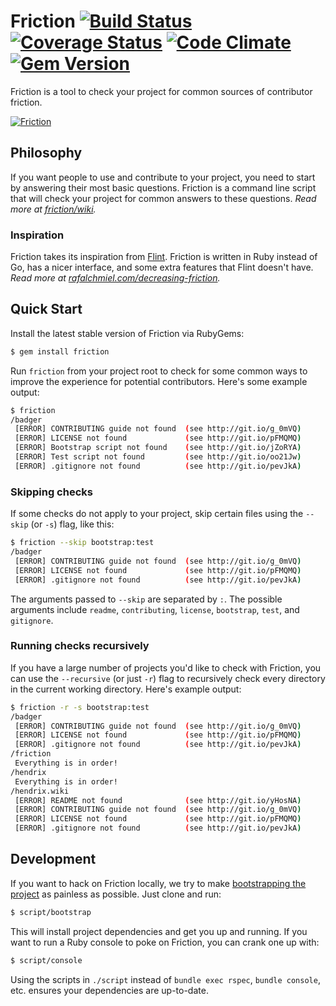# Friction [![Build Status](https://travis-ci.org/rafalchmiel/friction.png?branch=master)](https://travis-ci.org/rafalchmiel/friction) [![Coverage Status](https://coveralls.io/repos/rafalchmiel/friction/badge.png?branch=master)](https://coveralls.io/r/rafalchmiel/friction?branch=master) [![Code Climate](https://codeclimate.com/github/rafalchmiel/friction.png)](https://codeclimate.com/github/rafalchmiel/friction) [![Gem Version](https://badge.fury.io/rb/friction.png)](https://rubygems.org/gems/friction)
Friction is a tool to check your project for common sources of contributor friction.

[![Friction](https://raw.github.com/rafalchmiel/friction/gh-pages/example.gif)](https://github.com/rafalchmiel/friction)

## Philosophy
If you want people to use and contribute to your project, you need to start by answering their most basic questions. Friction is a command line script that will check your project for common answers to these questions. *Read more at [friction/wiki](https://github.com/rafalchmiel/friction/wiki).*

### Inspiration
Friction takes its inspiration from [Flint](https://github.com/pengwynn/flint). Friction is written in Ruby instead of Go, has a nicer interface, and some extra features that Flint doesn't have. *Read more at [rafalchmiel.com/decreasing-friction](http://rafalchmiel.com/decreasing-friction/).*

## Quick Start
Install the latest stable version of Friction via RubyGems:

```bash
$ gem install friction
```

Run `friction` from your project root to check for some common ways to improve the experience for potential contributors. Here's some example output:

```bash
$ friction
/badger
 [ERROR] CONTRIBUTING guide not found  (see http://git.io/g_0mVQ)
 [ERROR] LICENSE not found             (see http://git.io/pFMQMQ)
 [ERROR] Bootstrap script not found    (see http://git.io/jZoRYA)
 [ERROR] Test script not found         (see http://git.io/oo21Jw)
 [ERROR] .gitignore not found          (see http://git.io/pevJkA)
```

### Skipping checks
If some checks do not apply to your project, skip certain files using the `--skip` (or `-s`) flag, like this:

```bash
$ friction --skip bootstrap:test
/badger
 [ERROR] CONTRIBUTING guide not found  (see http://git.io/g_0mVQ)
 [ERROR] LICENSE not found             (see http://git.io/pFMQMQ)
 [ERROR] .gitignore not found          (see http://git.io/pevJkA)
```

The arguments passed to `--skip` are separated by `:`. The possible arguments include `readme`, `contributing`, `license`, `bootstrap`, `test`, and `gitignore`.

### Running checks recursively
If you have a large number of projects you'd like to check with Friction, you can use the `--recursive` (or just `-r`) flag to recursively check every directory in the current working directory. Here's example output:

```bash
$ friction -r -s bootstrap:test
/badger
 [ERROR] CONTRIBUTING guide not found  (see http://git.io/g_0mVQ)
 [ERROR] LICENSE not found             (see http://git.io/pFMQMQ)
 [ERROR] .gitignore not found          (see http://git.io/pevJkA)
/friction
 Everything is in order!
/hendrix
 Everything is in order!
/hendrix.wiki
 [ERROR] README not found              (see http://git.io/yHosNA)
 [ERROR] CONTRIBUTING guide not found  (see http://git.io/g_0mVQ)
 [ERROR] LICENSE not found             (see http://git.io/pFMQMQ)
 [ERROR] .gitignore not found          (see http://git.io/pevJkA)
```

## Development
If you want to hack on Friction locally, we try to make [bootstrapping the project](http://wynnnetherland.com/linked/2013012801/bootstrapping-consistency) as painless as possible. Just clone and run:

```bash
$ script/bootstrap
```

This will install project dependencies and get you up and running. If you want to run a Ruby console to poke on Friction, you can crank one up with:

```bash
$ script/console
```

Using the scripts in `./script` instead of `bundle exec rspec`, `bundle console`, etc. ensures your dependencies are up-to-date.
